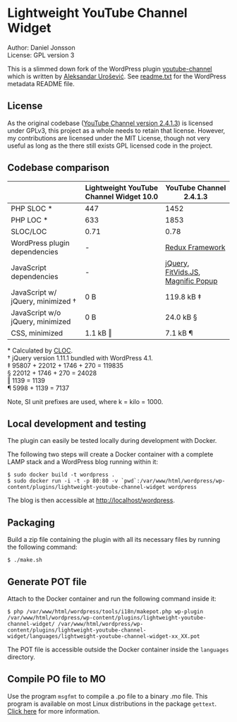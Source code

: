 # Lightweight YouTube Channel Widget

Author: Daniel Jonsson  
License: GPL version 3

This is a slimmed down fork of the WordPress plugin
[youtube-channel](http://wordpress.org/plugins/youtube-channel/) which is
written by [Aleksandar Urošević](http://urosevic.net/). See
[readme.txt](readme.txt) for the WordPress metadata README file.

## License

As the original codebase ([YouTube Channel version
2.4.1.3](https://wordpress.org/plugins/youtube-channel/developers/)) is
licensed under GPLv3, this project as a whole needs to retain that license.
However, my contributions are licensed under the MIT License, though not very
useful as long as the there still exists GPL licensed code in the project.

## Codebase comparison

|     | Lightweight YouTube Channel Widget 10.0  | YouTube Channel 2.4.1.3 |
| --- | ---------------------------------------- | ----------------------- |
| PHP SLOC * | 447 | 1452 |
| PHP LOC * | 633 | 1853 |
| SLOC/LOC | 0.71 | 0.78 |
| WordPress plugin dependencies | - | [Redux Framework](http://reduxframework.com/) |
| JavaScript dependencies | - | [jQuery](http://jquery.com/), [FitVids.JS](http://fitvidsjs.com/), [Magnific Popup](http://dimsemenov.com/plugins/magnific-popup/) |
| JavaScript w/ jQuery, minimized † | 0 B | 119.8 kB ‡ |
| JavaScript w/o jQuery, minimized | 0 B | 24.0 kB § |
| CSS, minimized | 1.1 kB ‖ | 7.1 kB ¶ |

\* Calculated by [CLOC](http://cloc.sourceforge.net/).  
† jQuery version 1.11.1 bundled with WordPress 4.1.  
‡ 95807 + 22012 + 1746 + 270 = 119835  
§ 22012 + 1746 + 270 = 24028  
‖ 1139 = 1139  
¶ 5998 + 1139 = 7137

Note, SI unit prefixes are used, where k = kilo = 1000.

## Local development and testing

The plugin can easily be tested locally during development with Docker.

The following two steps will create a Docker container with a complete LAMP
stack and a WordPress blog running within it:

    $ sudo docker build -t wordpress .
    $ sudo docker run -i -t -p 80:80 -v `pwd`:/var/www/html/wordpress/wp-content/plugins/lightweight-youtube-channel-widget wordpress

The blog is then accessible at <http://localhost/wordpress>.

## Packaging

Build a zip file containing the plugin with all its necessary files by running
the following command:

    $ ./make.sh

## Generate POT file

Attach to the Docker container and run the following command inside it:

    $ php /var/www/html/wordpress/tools/i18n/makepot.php wp-plugin /var/www/html/wordpress/wp-content/plugins/lightweight-youtube-channel-widget/ /var/www/html/wordpress/wp-content/plugins/lightweight-youtube-channel-widget/languages/lightweight-youtube-channel-widget-xx_XX.pot

The POT file is accessible outside the Docker container inside the `languages`
directory.

## Compile PO file to MO

Use the program `msgfmt` to compile a .po file to a binary .mo file. This
program is available on most Linux distributions in the package `gettext`.
[Click here](http://codex.wordpress.org/I18n_for_WordPress_Developers#MO_files)
for more information.
